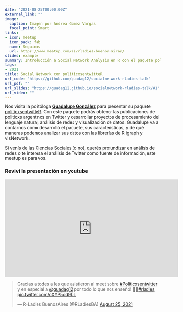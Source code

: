 ```yaml
---
date: "2021-08-25T00:00:00Z"
external_link: ""
image:
  caption: Imagen por Andrea Gomez Vargas
  focal_point: Smart
links:
- icon: meetup
  icon_pack: fab
  name: Seguinos
  url: https://www.meetup.com/es/rladies-buenos-aires/
slides: example
summary: Introducción a Social Network Analysis en R con el paquete politicxsentwitteR
tags:
- 2021
title: Social Network con politicxsentwitteR
url_code: "https://github.com/guadag12/socialnetwork-rladies-talk"
url_pdf: ""
url_slides: "https://guadag12.github.io/socialnetwork-rladies-talk/#1"
url_video: ""
---
```


Nos visita la politóloga [**Guadalupe González**](https://github.com/Guadag12) para presentar su paquete [politicxsentwitteR](https://oderedes.shinyapps.io/politicosentwitter/). Con este paquete podrás obtener las publicaciones de politicxs argentinxs en Twitter y desarrollar proyectos de procesamiento del lenguaje natural, análisis de redes y visualización de datos.
Guadalupe va a contarnos cómo desarrolló el paquete, sus características, y de qué maneras podemos analizar sus datos con las librerías de R igraph y visNetwork.


Si venís de las Ciencias Sociales (o no), querés profundizar en análisis de redes o te interesa el análisis de Twitter como fuente de información, este meetup es para vos.




### Reviví la presentación en youtube

<iframe width="560" height="315" src="https://www.youtube.com/embed/BSU82auREmw" title="YouTube video player" frameborder="0" allow="accelerometer; autoplay; clipboard-write; encrypted-media; gyroscope; picture-in-picture" allowfullscreen></iframe>


<blockquote class="twitter-tweet"><p lang="es" dir="ltr">Gracias a todes a les que asistieron al meet sobre <a href="https://twitter.com/hashtag/Politicxsentwitter?src=hash&amp;ref_src=twsrc%5Etfw">#Politicxsentwitter</a> y en especial a <a href="https://twitter.com/guadag12?ref_src=twsrc%5Etfw">@guadag12</a> por todo lo que nos enseñó! 💜😁<a href="https://twitter.com/hashtag/rladies?src=hash&amp;ref_src=twsrc%5Etfw">#rladies</a> <a href="https://t.co/cXYP5od9DL">pic.twitter.com/cXYP5od9DL</a></p>&mdash; R-Ladies BuenosAires (@RLadiesBA) <a href="https://twitter.com/RLadiesBA/status/1430679100860080128?ref_src=twsrc%5Etfw">August 25, 2021</a></blockquote> <script async src="https://platform.twitter.com/widgets.js" charset="utf-8"></script>